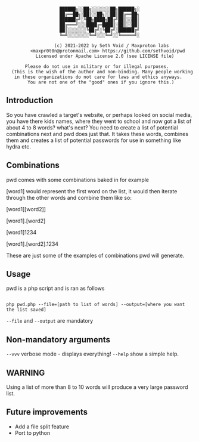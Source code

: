                         ██████╗░░██╗░░░░░░░██╗██████╗░
                        ██╔══██╗░██║░░██╗░░██║██╔══██╗
                        ██████╔╝░╚██╗████╗██╔╝██║░░██║
                        ██╔═══╝░░░████╔═████║░██║░░██║
                        ██║░░░░░░░╚██╔╝░╚██╔╝░██████╔╝
                        ╚═╝░░░░░░░░╚═╝░░░╚═╝░░╚═════╝░

                      (c) 2021-2022 by Seth Void / Maxproton labs
             <maxpr0t0n@protonmail.com> https://github.com/sethvoid/pwd
               Licensed under Apache License 2.0 (see LICENSE file)

           Please do not use in military or for illegal purposes.
      (This is the wish of the author and non-binding. Many people working
       in these organizations do not care for laws and ethics anyways.
            You are not one of the "good" ones if you ignore this.)

Introduction
------------
So you have crawled a target's website, or perhaps looked on social media, you have there kids names, where they went 
to school and now got a list of about 4 to 8 words? what's next? You need to create a list of potential combinations next
and pwd does just that. It takes these words, combines them and creates a list of potential passwords for use in something
like hydra etc. 

Combinations 
------------
pwd comes with some combinations baked in for example

[word1] would represent the first word on the list, it would then iterate through the other words and combine them like so:

[word1][word2]]

[word1].[word2]

[word1]1234

[word1].[word2].1234

These are just some of the examples of combinations pwd will generate. 

Usage
----
pwd is a php script and is ran as follows 

<code>
php pwd.php --file=[path to list of words] --output=[where you want the list saved] 
</code>

<code>--file</code> and <code>--output</code> are mandatory

Non-mandatory arguments 
-----------------------
<code>--vvv</code> verbose mode - displays everything!
<code>--help</code> show a simple help. 

WARNING
-------
Using a list of more than 8 to 10 words will produce a very large password list.

Future improvements
-------------------
* Add a file split feature
* Port to python




